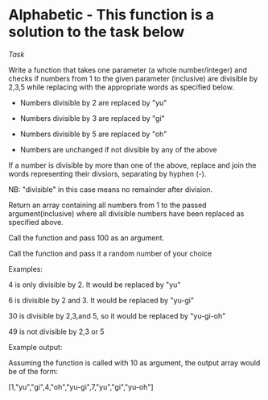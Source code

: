 # Alphabetic - This function is a solution to the task below

*Task*

Write a function that takes one parameter (a whole number/integer) and checks if numbers from 1 to the given parameter (inclusive) are divisible by 2,3,5 while replacing with the appropriate words as specified below.

* Numbers divisible by 2 are replaced by "yu"

* Numbers divisible by 3 are replaced by "gi"

* Numbers divisible by 5 are replaced by "oh"

* Numbers are unchanged if not divsible by any of the above

 

If a number is divisible by more than one of the above, replace and join the words representing their divsiors, separating by hyphen (-).

NB: "divisible" in this case means no remainder after division.

 

Return an array containing all numbers from 1 to the passed argument(inclusive) where all divisible numbers have been replaced as specified above.

 

Call the function and pass 100 as an argument.

Call the function and pass it a random number of your choice

 

Examples:

4 is only divisible by 2. It would be replaced by "yu"

6 is divisible by 2 and 3. It would be replaced by "yu-gi"

30 is divisible by 2,3,and 5, so it would be replaced by "yu-gi-oh"

49 is not divisible by 2,3 or 5

 

Example output:

Assuming the function is called with 10 as argument, the output array would be of the form:

[1,"yu","gi",4,"oh","yu-gi",7,"yu","gi","yu-oh"]

